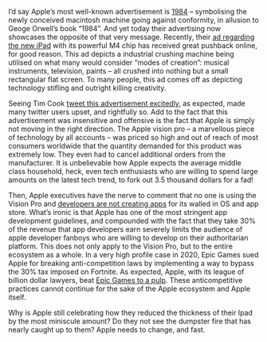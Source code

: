 I’d say Apple’s most well-known advertisement is [1984](https://www.youtube.com/watch?v=VtvjbmoDx-I&ab_channel=MacHistory) – symbolising the newly conceived macintosh machine going against conformity, in allusion to Geoge Orwell’s book “1984”. And yet today their advertising now showcases the opposite of that very message. Recently, their [ad regarding the new iPad](https://www.youtube.com/watch?v=ntjkwIXWtrc&ab_channel=Apple) with its powerful M4 chip has received great pushback online, for good reason. This ad depicts a industrial crushing machine being utilised on what many would consider “modes of creation”: musical instruments, television, paints – all crushed into nothing but a small rectangular flat screen. To many people, this ad comes off as depicting technology stifling and outright killing creativity.

Seeing Tim Cook [tweet this advertisement excitedly](https://twitter.com/tim_cook/status/1787864325258162239), as expected, made many twitter users upset, and rightfully so. Add to the fact that this advertisement was insensitive and offensive is the fact that Apple is simply not moving in the right direction. The Apple vision pro – a marvellous piece of technology by all accounts – was priced so high and out of reach of most consumers worldwide that the quantity demanded for this product was extremely low. They even had to cancel additional orders from the manufacturer. It is unbelievable how Apple expects the average middle class household, heck, even tech enthusiasts who are willing to spend large amounts on the latest tech trend, to fork out 3.5 thousand dollars for a fad!

Then, Apple executives have the nerve to comment that no one is using the Vision Pro and [developers are not creating apps](https://appleinsider.com/articles/24/04/08/apples-privacy-rules-are-stifling-apple-vision-pro-apps-for-now) for its walled in OS and app store. What’s ironic is that Apple has one of the most stringent app development guidelines, and compounded with the fact that they take 30% of the revenue that app developers earn severely limits the audience of apple developer fanboys who are willing to develop on their authoritarian platform. This does not only apply to the Vision Pro, but to the entire ecosystem as a whole. In a very high profile case in 2020, Epic Games sued Apple for breaking anti-competition laws by implementing a way to bypass the 30% tax imposed on Fortnite. As expected, Apple, with its league of billion dollar lawyers, beat [Epic Games to a pulp](https://en.wikipedia.org/wiki/Epic_Games_v._Apple). These anticompetitive practices cannot continue for the sake of the Apple ecosystem and Apple itself.

Why is Apple still celebrating how they reduced the thickness of their Ipad by the most miniscule amount? Do they not see the dumpster fire that has nearly caught up to them? Apple needs to change, and fast.
